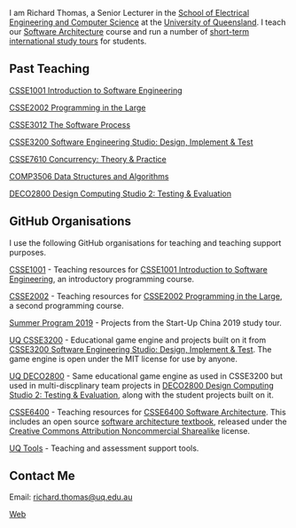I am Richard Thomas, a Senior Lecturer in the [School of Electrical Engineering and Computer Science](https://eecs.uq.edu.au/ "School of Electrical Engineering and Computer Science") at the [University of Queensland](https://uq.edu.au/ "The University of Queensland").
I teach our [Software Architecture](https://csse6400.uqcloud.net/ "CSSE6400 Software Architecture") course and run a number of [short-term international study tours](https://www.eait.uq.edu.au/global-experiences/eait-study-tours "EAIT Study Tours") for students.

## Past Teaching
[CSSE1001 Introduction to Software Engineering](https://csse1001.uqcloud.net/)

[CSSE2002 Programming in the Large](https://my.uq.edu.au/programs-courses/course.html?course_code=CSSE2002)

[CSSE3012 The Software Process](https://my.uq.edu.au/programs-courses/course.html?course_code=CSSE3012)

[CSSE3200 Software Engineering Studio: Design, Implement & Test](https://my.uq.edu.au/programs-courses/course.html?course_code=CSSE3200)

[CSSE7610 Concurrency: Theory & Practice](https://my.uq.edu.au/programs-courses/course.html?course_code=CSSE7610)

[COMP3506 Data Structures and Algorithms](https://my.uq.edu.au/programs-courses/course.html?course_code=COMP3506)

[DECO2800 Design Computing Studio 2: Testing & Evaluation](https://my.uq.edu.au/programs-courses/course.html?course_code=DECO2800)

## GitHub Organisations
I use the following GitHub organisations for teaching and teaching support purposes.

[CSSE1001](https://github.com/CSSE1001) - Teaching resources for [CSSE1001 Introduction to Software Engineering](https://my.uq.edu.au/programs-courses/course.html?course_code=CSSE1001), an introductory programming course.

[CSSE2002](https://github.com/csse2002) - Teaching resources for [CSSE2002 Programming in the Large](https://my.uq.edu.au/programs-courses/course.html?course_code=CSSE2002), a second programming course.

[Summer Program 2019](https://github.com/summerprogram2019) - Projects from the Start-Up China 2019 study tour.

[UQ CSSE3200](https://github.com/UQcsse3200) - Educational game engine and projects built on it from [CSSE3200 Software Engineering Studio: Design, Implement & Test](https://my.uq.edu.au/programs-courses/course.html?course_code=CSSE3200). The game engine is open under the MIT license for use by anyone.

[UQ DECO2800](https://github.com/UQdeco2800) - Same educational game engine as used in CSSE3200 but used in multi-discplinary team projects in [DECO2800 Design Computing Studio 2: Testing & Evaluation](https://my.uq.edu.au/programs-courses/course.html?course_code=DECO2800), along with the student projects built on it.

[CSSE6400](https://github.com/CSSE6400) - Teaching resources for [CSSE6400 Software Architecture](https://csse6400.uqcloud.net/ "CSSE6400 Software Architecture"). This includes an open source [software architecture textbook](https://github.com/CSSE6400/software-architecture), released under the [Creative Commons Attribution Noncommercial Sharealike](https://creativecommons.org/licenses/by-nc-sa/4.0/) license.

[UQ Tools](https://github.com/UQTools) - Teaching and assessment support tools.

## Contact Me
Email: richard.thomas@uq.edu.au

[Web](https://researchers.uq.edu.au/researcher/16431 "Richard Thomas at UQ")

<!--
**applebyter/applebyter** is a ✨ _special_ ✨ repository because its `README.md` (this file) appears on your GitHub profile.

Here are some ideas to get you started:

- 🔭 I’m currently working on ...
- 🌱 I’m currently learning ...
- 👯 I’m looking to collaborate on ...
- 🤔 I’m looking for help with ...
- 💬 Ask me about ...
- 📫 How to reach me: ...
- 😄 Pronouns: ...
- ⚡ Fun fact: ...
-->
